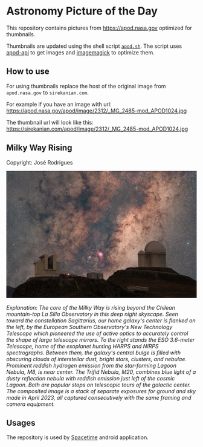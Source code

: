 # Astronomy Picture of the Day

This repository contains pictures from https://apod.nasa.gov optimized for thumbnails.

Thumbnails are updated using the shell script [`apod.sh`](apod.sh). The script
uses [apod-api](https://github.com/nasa/apod-api) to get images and [imagemagick](https://imagemagick.org) to
optimize them.

## How to use

For using thumbnails replace the host of the original image from `apod.nasa.gov` to `sirekanian.com`.

For example if you have an image with url:<br>
https://apod.nasa.gov/apod/image/2312/_MG_2485-mod_APOD1024.jpg

The thumbnail url will look like this:<br>
https://sirekanian.com/apod/image/2312/_MG_2485-mod_APOD1024.jpg

## Milky Way Rising

Copyright: José Rodrigues

[![the picture of the day][1]][2]

_Explanation: The core of the Milky Way is rising beyond the Chilean mountain-top La Silla Observatory in this deep night skyscape. Seen toward the constellation Sagittarius, our home galaxy's center is flanked on the left, by the European Southern Observatory's New Technology Telescope which pioneered the use of active optics to accurately control the shape of large telescope mirrors. To the right stands the ESO 3.6-meter Telescope, home of the exoplanet hunting HARPS and NIRPS spectrographs. Between them, the galaxy's central bulge is filled with obscuring clouds of interstellar dust, bright stars, clusters, and nebulae. Prominent reddish hydrogen emission from the star-forming Lagoon Nebula, M8, is near center. The Trifid Nebula, M20, combines blue light of a dusty reflection nebula with reddish emission just left of the cosmic Lagoon. Both are popular stops on telescopic tours of the galactic center. The composited image is a stack of separate exposures for ground and sky made in April 2023, all captured consecutively with the same framing and camera equipment._

## Usages

The repository is used by [Spacetime][3] android application.

[1]: image/2312/_MG_2485-mod_APOD1024.jpg

[2]: https://apod.nasa.gov/apod/image/2312/_MG_2485-mod_APOD1024.jpg

[3]: https://github.com/sirekanian/spacetime
